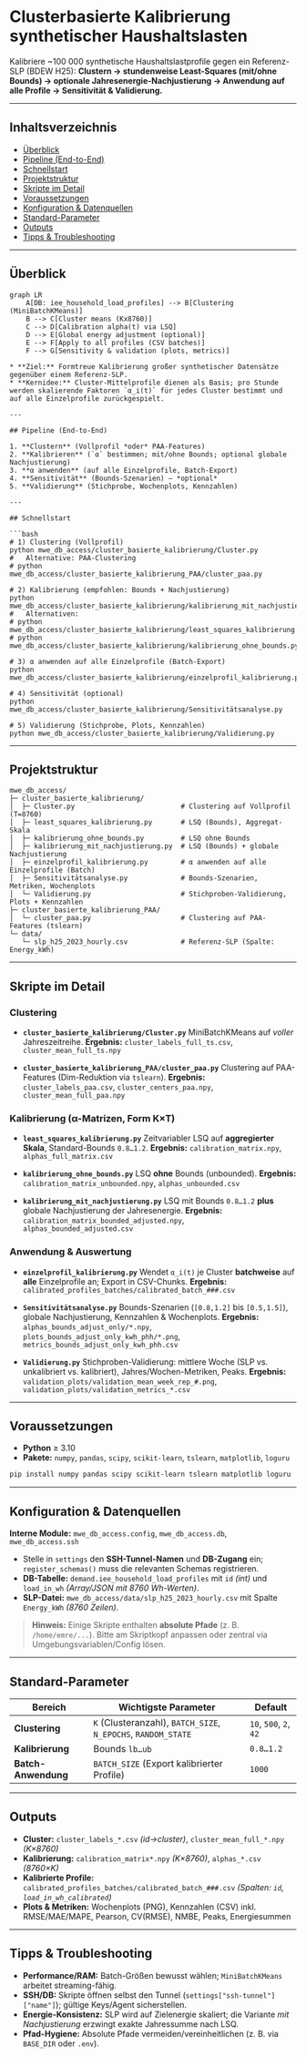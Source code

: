 # Clusterbasierte Kalibrierung synthetischer Haushaltslasten

Kalibriere \~100 000 synthetische Haushaltslastprofile gegen ein Referenz-SLP (BDEW H25):
**Clustern → stundenweise Least-Squares (mit/ohne Bounds) → optionale Jahresenergie-Nachjustierung → Anwendung auf alle Profile → Sensitivität & Validierung.**

---

## Inhaltsverzeichnis

* [Überblick](#überblick)
* [Pipeline (End-to-End)](#pipeline-end-to-end)
* [Schnellstart](#schnellstart)
* [Projektstruktur](#projektstruktur)
* [Skripte im Detail](#skripte-im-detail)
* [Voraussetzungen](#voraussetzungen)
* [Konfiguration & Datenquellen](#konfiguration--datenquellen)
* [Standard-Parameter](#standard-parameter)
* [Outputs](#outputs)
* [Tipps & Troubleshooting](#tipps--troubleshooting)

---

## Überblick

```mermaid
graph LR
    A[DB: iee_household_load_profiles] --> B[Clustering (MiniBatchKMeans)]
    B --> C[Cluster means (Kx8760)]
    C --> D[Calibration alpha(t) via LSQ]
    D --> E[Global energy adjustment (optional)]
    E --> F[Apply to all profiles (CSV batches)]
    F --> G[Sensitivity & validation (plots, metrics)]

* **Ziel:** Formtreue Kalibrierung großer synthetischer Datensätze gegenüber einem Referenz-SLP.
* **Kernidee:** Cluster-Mittelprofile dienen als Basis; pro Stunde werden skalierende Faktoren `α_i(t)` für jedes Cluster bestimmt und auf alle Einzelprofile zurückgespielt.

---

## Pipeline (End-to-End)

1. **Clustern** (Vollprofil *oder* PAA-Features)
2. **Kalibrieren** (`α` bestimmen; mit/ohne Bounds; optional globale Nachjustierung)
3. **α anwenden** (auf alle Einzelprofile, Batch-Export)
4. **Sensitivität** (Bounds-Szenarien) – *optional*
5. **Validierung** (Stichprobe, Wochenplots, Kennzahlen)

---

## Schnellstart

```bash
# 1) Clustering (Vollprofil)
python mwe_db_access/cluster_basierte_kalibrierung/Cluster.py
#   Alternative: PAA-Clustering
# python mwe_db_access/cluster_basierte_kalibrierung_PAA/cluster_paa.py

# 2) Kalibrierung (empfohlen: Bounds + Nachjustierung)
python mwe_db_access/cluster_basierte_kalibrierung/kalibrierung_mit_nachjustierung.py
#   Alternativen:
# python mwe_db_access/cluster_basierte_kalibrierung/least_squares_kalibrierung.py
# python mwe_db_access/cluster_basierte_kalibrierung/kalibrierung_ohne_bounds.py

# 3) α anwenden auf alle Einzelprofile (Batch-Export)
python mwe_db_access/cluster_basierte_kalibrierung/einzelprofil_kalibrierung.py

# 4) Sensitivität (optional)
python mwe_db_access/cluster_basierte_kalibrierung/Sensitivitätsanalyse.py

# 5) Validierung (Stichprobe, Plots, Kennzahlen)
python mwe_db_access/cluster_basierte_kalibrierung/Validierung.py
```

---

## Projektstruktur

```
mwe_db_access/
├─ cluster_basierte_kalibrierung/
│  ├─ Cluster.py                          # Clustering auf Vollprofil (T=8760)
│  ├─ least_squares_kalibrierung.py       # LSQ (Bounds), Aggregat-Skala
│  ├─ kalibrierung_ohne_bounds.py         # LSQ ohne Bounds
│  ├─ kalibrierung_mit_nachjustierung.py  # LSQ (Bounds) + globale Nachjustierung
│  ├─ einzelprofil_kalibrierung.py        # α anwenden auf alle Einzelprofile (Batch)
│  ├─ Sensitivitätsanalyse.py             # Bounds-Szenarien, Metriken, Wochenplots
│  └─ Validierung.py                      # Stichproben-Validierung, Plots + Kennzahlen
├─ cluster_basierte_kalibrierung_PAA/
│  └─ cluster_paa.py                      # Clustering auf PAA-Features (tslearn)
└─ data/
   └─ slp_h25_2023_hourly.csv             # Referenz-SLP (Spalte: Energy_kWh)
```

---

## Skripte im Detail

### Clustering

* **`cluster_basierte_kalibrierung/Cluster.py`**
  MiniBatchKMeans auf *voller* Jahreszeitreihe.
  **Ergebnis:** `cluster_labels_full_ts.csv`, `cluster_mean_full_ts.npy`

* **`cluster_basierte_kalibrierung_PAA/cluster_paa.py`**
  Clustering auf PAA-Features (Dim-Reduktion via `tslearn`).
  **Ergebnis:** `cluster_labels_paa.csv`, `cluster_centers_paa.npy`, `cluster_mean_full_paa.npy`

### Kalibrierung (α-Matrizen, Form K×T)

* **`least_squares_kalibrierung.py`**
  Zeitvariabler LSQ auf **aggregierter Skala**, Standard-Bounds `0.8…1.2`.
  **Ergebnis:** `calibration_matrix.npy`, `alphas_full_matrix.csv`

* **`kalibrierung_ohne_bounds.py`**
  LSQ **ohne** Bounds (unbounded).
  **Ergebnis:** `calibration_matrix_unbounded.npy`, `alphas_unbounded.csv`

* **`kalibrierung_mit_nachjustierung.py`**
  LSQ mit Bounds `0.8…1.2` **plus** globale Nachjustierung der Jahresenergie.
  **Ergebnis:** `calibration_matrix_bounded_adjusted.npy`, `alphas_bounded_adjusted.csv`

### Anwendung & Auswertung

* **`einzelprofil_kalibrierung.py`**
  Wendet `α_i(t)` je Cluster **batchweise** auf **alle** Einzelprofile an; Export in CSV-Chunks.
  **Ergebnis:** `calibrated_profiles_batches/calibrated_batch_###.csv`

* **`Sensitivitätsanalyse.py`**
  Bounds-Szenarien (`[0.8,1.2]` bis `[0.5,1.5]`), globale Nachjustierung, Kennzahlen & Wochenplots.
  **Ergebnis:** `alphas_bounds_adjust_only/*.npy`, `plots_bounds_adjust_only_kwh_phh/*.png`, `metrics_bounds_adjust_only_kwh_phh.csv`

* **`Validierung.py`**
  Stichproben-Validierung: mittlere Woche (SLP vs. unkalibriert vs. kalibriert), Jahres/Wochen-Metriken, Peaks.
  **Ergebnis:** `validation_plots/validation_mean_week_rep_#.png`, `validation_plots/validation_metrics_*.csv`

---

## Voraussetzungen

* **Python** ≥ 3.10
* **Pakete:** `numpy`, `pandas`, `scipy`, `scikit-learn`, `tslearn`, `matplotlib`, `loguru`

```bash
pip install numpy pandas scipy scikit-learn tslearn matplotlib loguru
```

---

## Konfiguration & Datenquellen

**Interne Module:** `mwe_db_access.config`, `mwe_db_access.db`, `mwe_db_access.ssh`

* Stelle in `settings` den **SSH-Tunnel-Namen** und **DB-Zugang** ein; `register_schemas()` muss die relevanten Schemas registrieren.
* **DB-Tabelle:** `demand.iee_household_load_profiles` mit
  `id` *(int)* und `load_in_wh` *(Array/JSON mit 8760 Wh-Werten)*.
* **SLP-Datei:** `mwe_db_access/data/slp_h25_2023_hourly.csv` mit Spalte `Energy_kWh` *(8760 Zeilen)*.

> **Hinweis:** Einige Skripte enthalten **absolute Pfade** (z. B. `/home/emre/...`). Bitte am Skriptkopf anpassen oder zentral via Umgebungsvariablen/Config lösen.

---

## Standard-Parameter

| Bereich             | Wichtigste Parameter                                          | Default                |
| ------------------- | ------------------------------------------------------------- | ---------------------- |
| **Clustering**      | `K` (Clusteranzahl), `BATCH_SIZE`, `N_EPOCHS`, `RANDOM_STATE` | `10`, `500`, `2`, `42` |
| **Kalibrierung**    | Bounds `lb…ub`                                                | `0.8…1.2`              |
| **Batch-Anwendung** | `BATCH_SIZE` (Export kalibrierter Profile)                    | `1000`                 |

---

## Outputs

* **Cluster:** `cluster_labels_*.csv` *(id→cluster)*, `cluster_mean_full_*.npy` *(K×8760)*
* **Kalibrierung:** `calibration_matrix*.npy` *(K×8760)*, `alphas_*.csv` *(8760×K)*
* **Kalibrierte Profile:** `calibrated_profiles_batches/calibrated_batch_###.csv` *(Spalten: `id`, `load_in_wh_calibrated`)*
* **Plots & Metriken:** Wochenplots (PNG), Kennzahlen (CSV) inkl. RMSE/MAE/MAPE, Pearson, CV(RMSE), NMBE, Peaks, Energiesummen

---

## Tipps & Troubleshooting

* **Performance/RAM:** Batch-Größen bewusst wählen; `MiniBatchKMeans` arbeitet streaming-fähig.
* **SSH/DB:** Skripte öffnen selbst den Tunnel (`settings["ssh-tunnel"]["name"]`); gültige Keys/Agent sicherstellen.
* **Energie-Konsistenz:** SLP wird auf Zielenergie skaliert; die Variante *mit Nachjustierung* erzwingt exakte Jahressumme nach LSQ.
* **Pfad-Hygiene:** Absolute Pfade vermeiden/vereinheitlichen (z. B. via `BASE_DIR` oder `.env`).
